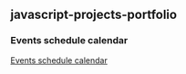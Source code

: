 ## javascript-projects-portfolio

### Events schedule calendar
[Events schedule calendar](https://zion86.github.io/javascript-projects-portfolio/events-calendar/dist/index.html)
